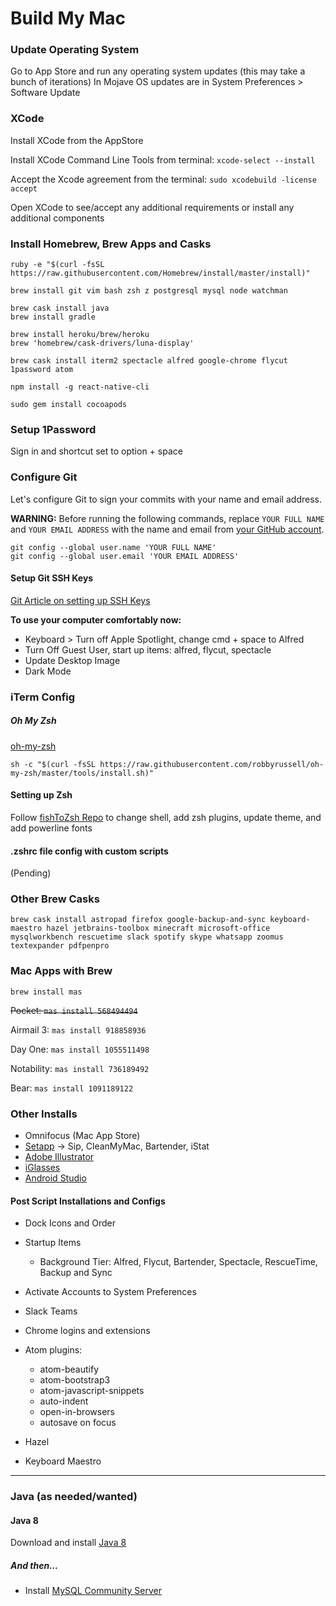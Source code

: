# Build My Mac

### Update Operating System

Go to App Store and run any operating system updates (this may take a bunch of iterations)
In Mojave OS updates are in System Preferences > Software Update

### XCode

Install XCode from the AppStore

Install XCode Command Line Tools from terminal: `xcode-select --install`

Accept the Xcode agreement from the terminal: `sudo xcodebuild -license accept`

Open XCode to see/accept any additional requirements or install any additional components


### Install Homebrew, Brew Apps and Casks
```
ruby -e "$(curl -fsSL https://raw.githubusercontent.com/Homebrew/install/master/install)"
```

```
brew install git vim bash zsh z postgresql mysql node watchman
```

```
brew cask install java
brew install gradle
```

```
brew install heroku/brew/heroku
brew 'homebrew/cask-drivers/luna-display'
```

```
brew cask install iterm2 spectacle alfred google-chrome flycut 1password atom
```

```
npm install -g react-native-cli
```

```
sudo gem install cocoapods
```

### Setup 1Password
Sign in and shortcut set to option + space


### Configure Git
Let's configure Git to sign your commits with your name and email address.

**WARNING:** Before running the following commands, replace `YOUR FULL NAME` and `YOUR EMAIL ADDRESS` with the name and email from [your GitHub account](https://github.com/settings/profile).

```
git config --global user.name 'YOUR FULL NAME'
git config --global user.email 'YOUR EMAIL ADDRESS'
```

#### Setup Git SSH Keys
[Git Article on setting up SSH Keys](https://help.github.com/articles/connecting-to-github-with-ssh/)


**To use your computer comfortably now:**
- Keyboard > Turn off Apple Spotlight, change cmd + space to Alfred
- Turn Off Guest User, start up items: alfred, flycut, spectacle
- Update Desktop Image
- Dark Mode


### iTerm Config

##### Oh My Zsh
[oh-my-zsh](https://github.com/robbyrussell/oh-my-zsh)

```
sh -c "$(curl -fsSL https://raw.githubusercontent.com/robbyrussell/oh-my-zsh/master/tools/install.sh)"
```

#### Setting up Zsh
Follow [fishToZsh Repo](https://github.com/thacherT1D/fishToZsh) to change shell, add zsh plugins, update theme, and add powerline fonts

#### .zshrc file config with custom scripts
(Pending)

### Other Brew Casks
```brew cask install astropad firefox google-backup-and-sync keyboard-maestro hazel jetbrains-toolbox minecraft microsoft-office mysqlworkbench rescuetime slack spotify skype whatsapp zoomus textexpander pdfpenpro```

### Mac Apps with Brew
```brew install mas```

~~Pocket:  ```mas install 568494494```~~

Airmail 3: ```mas install 918858936```

Day One: ```mas install 1055511498```

Notability: ```mas install 736189492```

Bear: ```mas install 1091189122```

### Other Installs
- Omnifocus (Mac App Store)
- [Setapp](https://setapp.com)
    -> Sip, CleanMyMac, Bartender, iStat
- [Adobe Illustrator]()
- [iGlasses](https://www.ecamm.com/mac/iglasses/)
- [Android Studio](https://developer.android.com/studio/install#mac)

#### Post Script Installations and Configs
- Dock Icons and Order
- Startup Items 
    - Background Tier: Alfred, Flycut, Bartender, Spectacle, RescueTime, Backup and Sync
- Activate Accounts to System Preferences
- Slack Teams

- Chrome logins and extensions

- Atom plugins:
  - atom-beautify
  - atom-bootstrap3
  - atom-javascript-snippets
  - auto-indent
  - open-in-browsers
  - autosave on focus

- Hazel
- Keyboard Maestro

<hr>


### Java (as needed/wanted)
#### Java 8
Download and install [Java 8](http://www.oracle.com/technetwork/java/javase/downloads/jdk8-downloads-2133151.html)

##### And then... 
- Install [MySQL Community Server](https://dev.mysql.com/downloads/mysql/)

